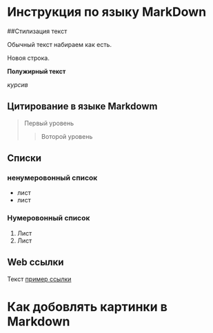 # Инструкция по языку MarkDown

##Стилизация текст

Обычный текст набираем как есть.

Новоя строка.

**Полужирный текст**

*курсив*

## Цитирование в языке Markdowm
>Первый уровень
>>Воторой уровень

## Списки
### ненумеровонный список 
* лист
* лист

### Нумеровонный список
1. Лист
2. Лист

## Web ссылки
Текст [пример ссылки](https://www.youtube.com/watch?v=dQw4w9WgXcQ&ab_channel=RickAstley "всплывающая подсказка")

# Как добовлять картинки в Markdown